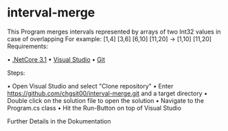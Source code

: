 # interval-merge

This Program merges intervals represented by arrays of two Int32 values in case of overlapping
For example: [1,4] [3,6] [6,10] [11,20] -> [1,10] [11,20] 
Requirements:

•	[.NetCore 3.1](https://dotnet.microsoft.com/en-us/download/dotnet/3.1)
•	[Visual Studio](https://visualstudio.microsoft.com/de/downloads/)
•	[Git](https://git-scm.com/downloads)

Steps:

•	Open Visual Studio and select "Clone repository"
•	Enter https://github.com/chgsit00/interval-merge.git and a target directory
•	Double click on the solution file to open the solution
•	Navigate to the Program.cs class
•	Hit the Run-Button on top of Visual Studio

Further Details in the Dokumentation


